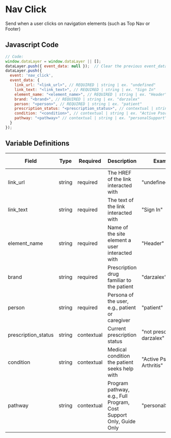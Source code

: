 # Nav Click

Send when a user clicks on navigation elements (such as Top Nav or Footer)

## Javascript Code

```js
// Code:
window.dataLayer = window.dataLayer || [];
dataLayer.push({ event_data: null });  // Clear the previous event_data object.
dataLayer.push({
  event: 'nav_click',
  event_data: {   
    link_url: "<link_url>", // REQUIRED | string | ex. "undefined"
    link_text: "<link_text>", // REQUIRED | string | ex. "Sign In"
    element_name: "<element_name>", // REQUIRED | string | ex. "Header"
    brand: "<brand>", // REQUIRED | string | ex. "darzalex"
    person: "<person>", // REQUIRED | string | ex. "patient"
    prescription_status: "<prescription_status>", // contextual | string | ex. "not prescribed darzalex"
    condition: "<condition>", // contextual | string | ex. "Active Psoriatic Arthritis"
    pathway: "<pathway>" // contextual | string | ex. "personalSupport"
  }
});
```

## Variable Definitions

| Field               | Type    | Required   | Description                                                        | Example                       | Pattern | Min Length | Max Length | Minimum | Maximum | Multiple Of |
|---------------------|---------|------------|--------------------------------------------------------------------|-------------------------------|---------|------------|------------|---------|---------|-------------|
| link_url            | string  | required   | The HREF of the link interacted with                               | "undefined"                   |         |            |            |         |         |             |
| link_text           | string  | required   | The text of the link interacted with                               | "Sign In"                     |         |            |            |         |         |             |
| element_name        | string  | required   | Name of the site element a user interacted with                    | "Header"                      |         |            |            |         |         |             |
| brand               | string  | required   | Prescription drug familiar to the patient                          | "darzalex"                    |         |            |            |         |         |             |
| person              | string  | required   | Persona of the user, e.g., patient or caregiver                    | "patient"                     |         |            |            |         |         |             |
| prescription_status | string  | contextual | Current prescription status                                        | "not prescribed darzalex"     |         |            |            |         |         |             |
| condition           | string  | contextual | Medical condition the patient seeks help with                      | "Active Psoriatic Arthritis"  |         |            |            |         |         |             |
| pathway             | string  | contextual | Program pathway, e.g., Full Program, Cost Support Only, Guide Only | "personalSupport"             |         |            |            |         |         |             |
